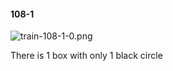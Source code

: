#### 108-1
![train-108-1-0.png](https://github.com/lil-lab/nlvr/raw/master/nlvr/train/images/55/train-108-1-0.png "train-108-1-0.png")

There is 1 box with only 1 black circle